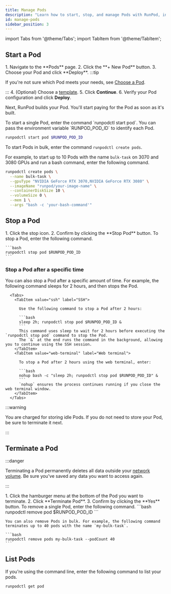 ```yaml
---
title: Manage Pods
description: "Learn how to start, stop, and manage Pods with RunPod, including creating and terminating Pods, and using the command line interface to manage your Pods."
id: manage-pods
sidebar_position: 3
---
```


import Tabs from '@theme/Tabs';
import TabItem from '@theme/TabItem';

## Start a Pod

<Tabs groupId="interface">

<TabItem value="web-ui" label="Web" default>
  1. Navigate to the **Pods** page.
  2. Click the **+ New Pod** button.
  3. Choose your Pod and click **Deploy**.
  :::tip

If you're not sure which Pod meets your needs, see [Choose a Pod](/pods/choose-a-pod).

:::
4. (Optional) Choose a [template](/pods/templates/overview).
5. Click **Continue**.
6. Verify your Pod configuration and click **Deploy**.

Next, RunPod builds your Pod. You'll start paying for the Pod as soon as it's built.
</TabItem>

<TabItem value="cli" label="Command line">
  To start a single Pod, enter the command `runpodctl start pod`. You can pass the environment variable `RUNPOD_POD_ID` to identify each Pod.

```bash
runpodctl start pod $RUNPOD_POD_ID
```

To start Pods in bulk, enter the command `runpodctl create pods`.

For example, to start up to 10 Pods with the name `bulk-task` on 3070 and 3080 GPUs and run a bash command, enter the following command.

```bash
runpodctl create pods \
  --name bulk-task \
  --gpuType "NVIDIA GeForce RTX 3070,NVIDIA GeForce RTX 3080" \
  --imageName "runpod/your-image-name" \
  --containerDiskSize 10 \
  --volumeSize 0 \
  --mem 1 \
  --args "bash -c 'your-bash-command'"
```

</TabItem>
</Tabs>

## Stop a Pod

<Tabs groupId="interface">

<TabItem value="web-ui" label="Web" default>
  1. Click the stop icon.
  2. Confirm by clicking the **Stop Pod** button.
  </TabItem>

<TabItem value="cli" label="Command line">
    To stop a Pod, enter the following command.

    ```bash
    runpodctl stop pod $RUNPOD_POD_ID
    ```

</TabItem>

</Tabs>

### Stop a Pod after a specific time

You can also stop a Pod after a specific amount of time.
For example, the following command sleeps for 2 hours, and then stops the Pod.

      <Tabs>
        <TabItem value="ssh" label="SSH">

          Use the following command to stop a Pod after 2 hours:

          ```bash
          sleep 2h; runpodctl stop pod $RUNPOD_POD_ID &
          ```
          This command uses sleep to wait for 2 hours before executing the `runpodctl stop pod` command to stop the Pod.
          The `&` at the end runs the command in the background, allowing you to continue using the SSH session.
        </TabItem>
        <TabItem value="web-terminal" label="Web terminal">

          To stop a Pod after 2 hours using the web terminal, enter:

          ```bash
          nohup bash -c "sleep 2h; runpodctl stop pod $RUNPOD_POD_ID" &
          ```
          `nohup` ensures the process continues running if you close the web terminal window.
        </TabItem>
      </Tabs>

:::warning

You are charged for storing idle Pods.
If you do not need to store your Pod, be sure to terminate it next.

:::

## Terminate a Pod

:::danger

Terminating a Pod permanently deletes all data outside your [network volume](/pods/storage/create-network-volumes).
Be sure you've saved any data you want to access again.

:::

<Tabs groupId="interface">

<TabItem value="web-ui" label="Web" default>
    1. Click the hamburger menu at the bottom of the Pod you want to terminate.
    2. Click **Terminate Pod**.
    3. Confirm by clicking the **Yes** button.
  </TabItem>

<TabItem value="cli" label="Command line">
    To remove a single Pod, enter the following command.
    ```bash
    runpodctl remove pod $RUNPOD_POD_ID
    ```

    You can also remove Pods in bulk. For example, the following command terminates up to 40 pods with the name `my-bulk-task`.

    ```bash
    runpodctl remove pods my-bulk-task --podCount 40
    ```

</TabItem>

</Tabs>

## List Pods

If you're using the command line, enter the following command to list your pods.

```bash
runpodctl get pod
```
